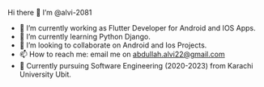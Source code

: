 Hi there 👋
 I’m @alvi-2081

- 🔭 I’m currently working as Flutter Developer for Android and IOS Apps.
- 🌱 I’m currently learning Python Django.
- 👯 I’m looking to collaborate on Android and Ios Projects.
- 📫 How to reach me: email me on abdullah.alvi22@gmail.com
- 👷 Currently pursuing Software Engineering (2020-2023) from Karachi University Ubit.
